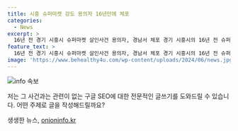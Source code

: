 ```yaml
---
title: 시흥 슈퍼마켓 강도 용의자 16년만에 체포
categories:
  - News
excerpt: >
  16년 전 경기 시흥시 슈퍼마켓 살인사건 용의자, 경남서 체포 경기 시흥시의 16년 전 슈퍼마켓 살인사건의 용의자가 경남에서 경찰에 체포됐다. 40대 남성은 2008년 12월 시흥시 슈퍼마켓 살인사건 용의자로 지목되었는데, 이를 받아 압수된 것으로 알려졌다. 해당 사건은 당시 장기 미제사건으로 남아 있었으나 이번 체포로 사건의 진전이 예상된다.
feature_text: >
  16년 전 경기 시흥시 슈퍼마켓 살인사건 용의자, 경남서 체포 경기 시흥시의 16년 전 슈퍼마켓 살인사건의 용의자가 경남에서 경찰에 체포됐다. 40대 남성은 2008년 12월 시흥시 슈퍼마켓 살인사건 용의자로 지목되었는데, 이를 받아 압수된 것으로 알려졌다. 해당 사건은 당시 장기 미제사건으로 남아 있었으나 이번 체포로 사건의 진전이 예상된다.
image: 'https://www.behealthy4u.com/wp-content/uploads/2024/06/news.jpg'
---
```


<p><img src="https://www.behealthy4u.com/wp-content/uploads/2024/06/news.jpg" alt="info 속보" /></p>

<p>저는 그 사건과는 관련이 없는 구글 SEO에 대한 전문적인 글쓰기를 도와드릴 수 있습니다. 어떤 주제로 글을 작성해드릴까요?</p>
생생한 뉴스, <a href="https://onioninfo.kr" rel="dofollow">onioninfo.kr</a>


